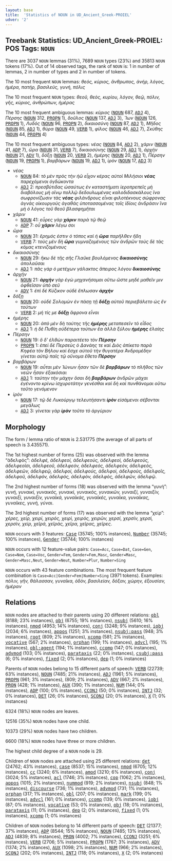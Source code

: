 ```yaml
---
layout: base
title:  'Statistics of NOUN in UD_Ancient_Greek-PROIEL'
udver: '2'
---
```


## Treebank Statistics: UD_Ancient_Greek-PROIEL: POS Tags: `NOUN`

There are 3037 `NOUN` lemmas (31%), 7689 `NOUN` types (23%) and 35813 `NOUN` tokens (17%).
Out of 14 observed tags, the rank of `NOUN` is: 1 in number of lemmas, 2 in number of types and 2 in number of tokens.

The 10 most frequent `NOUN` lemmas: <em>θεός, κύριος, ἄνθρωπος, ἀνήρ, λόγος, ἡμέρα, πατήρ, βασιλεύς, γυνή, πόλις</em>

The 10 most frequent `NOUN` types:  <em>θεοῦ, θεὸς, κυρίου, λόγον, θεῷ, πόλιν, γῆς, κύριος, ἀνθρώπων, ἡμέρας</em>

The 10 most frequent ambiguous lemmas: <em>κύριος</em> (<tt><a href="grc_proiel-pos-NOUN.html">NOUN</a></tt> 687, <tt><a href="grc_proiel-pos-ADJ.html">ADJ</a></tt> 4), <em>Πέρσης</em> (<tt><a href="grc_proiel-pos-NOUN.html">NOUN</a></tt> 312, <tt><a href="grc_proiel-pos-PROPN.html">PROPN</a></tt> 1), <em>δοῦλος</em> (<tt><a href="grc_proiel-pos-NOUN.html">NOUN</a></tt> 137, <tt><a href="grc_proiel-pos-ADJ.html">ADJ</a></tt> 3), <em>Ἴων</em> (<tt><a href="grc_proiel-pos-NOUN.html">NOUN</a></tt> 126, <tt><a href="grc_proiel-pos-PROPN.html">PROPN</a></tt> 1), <em>Λυδός</em> (<tt><a href="grc_proiel-pos-NOUN.html">NOUN</a></tt> 96, <tt><a href="grc_proiel-pos-PROPN.html">PROPN</a></tt> 2), <em>δικαιοσύνη</em> (<tt><a href="grc_proiel-pos-NOUN.html">NOUN</a></tt> 87, <tt><a href="grc_proiel-pos-ADJ.html">ADJ</a></tt> 1), <em>Μῆδος</em> (<tt><a href="grc_proiel-pos-NOUN.html">NOUN</a></tt> 85, <tt><a href="grc_proiel-pos-ADJ.html">ADJ</a></tt> 1), <em>θύρα</em> (<tt><a href="grc_proiel-pos-NOUN.html">NOUN</a></tt> 49, <tt><a href="grc_proiel-pos-VERB.html">VERB</a></tt> 1), <em>φίλος</em> (<tt><a href="grc_proiel-pos-NOUN.html">NOUN</a></tt> 46, <tt><a href="grc_proiel-pos-ADJ.html">ADJ</a></tt> 7), <em>Σκύθης</em> (<tt><a href="grc_proiel-pos-NOUN.html">NOUN</a></tt> 44, <tt><a href="grc_proiel-pos-PROPN.html">PROPN</a></tt> 4)

The 10 most frequent ambiguous types:  <em>νέας</em> (<tt><a href="grc_proiel-pos-NOUN.html">NOUN</a></tt> 84, <tt><a href="grc_proiel-pos-ADJ.html">ADJ</a></tt> 2), <em>χάριν</em> (<tt><a href="grc_proiel-pos-NOUN.html">NOUN</a></tt> 41, <tt><a href="grc_proiel-pos-ADP.html">ADP</a></tt> 7), <em>ὥρα</em> (<tt><a href="grc_proiel-pos-NOUN.html">NOUN</a></tt> 31, <tt><a href="grc_proiel-pos-VERB.html">VERB</a></tt> 7), <em>δικαιοσύνης</em> (<tt><a href="grc_proiel-pos-NOUN.html">NOUN</a></tt> 29, <tt><a href="grc_proiel-pos-ADJ.html">ADJ</a></tt> 1), <em>ἀρχήν</em> (<tt><a href="grc_proiel-pos-NOUN.html">NOUN</a></tt> 21, <tt><a href="grc_proiel-pos-ADV.html">ADV</a></tt> 1), <em>δόξῃ</em> (<tt><a href="grc_proiel-pos-NOUN.html">NOUN</a></tt> 20, <tt><a href="grc_proiel-pos-VERB.html">VERB</a></tt> 2), <em>ἡμέρης</em> (<tt><a href="grc_proiel-pos-NOUN.html">NOUN</a></tt> 20, <tt><a href="grc_proiel-pos-ADJ.html">ADJ</a></tt> 1), <em>Πέρσην</em> (<tt><a href="grc_proiel-pos-NOUN.html">NOUN</a></tt> 19, <tt><a href="grc_proiel-pos-PROPN.html">PROPN</a></tt> 1), <em>βαρβάρων</em> (<tt><a href="grc_proiel-pos-NOUN.html">NOUN</a></tt> 19, <tt><a href="grc_proiel-pos-ADJ.html">ADJ</a></tt> 1), <em>ἱρὸν</em> (<tt><a href="grc_proiel-pos-NOUN.html">NOUN</a></tt> 17, <tt><a href="grc_proiel-pos-ADJ.html">ADJ</a></tt> 3)


* <em>νέας</em>
  * <tt><a href="grc_proiel-pos-NOUN.html">NOUN</a></tt> 84: <em>τὸ μὲν πρὸς τὴν ἠῶ εἶχον κέρας αὐτοὶ Μιλήσιοι <b>νέας</b> παρεχόμενοι ὀγδώκοντα</em>
  * <tt><a href="grc_proiel-pos-ADJ.html">ADJ</a></tt> 2: <em>πρεσβύτιδας ὡσαύτως ἐν καταστήματι ἱεροπρεπεῖς μὴ διαβόλους μὴ οἴνῳ πολλῷ δεδουλωμένας καλοδιδασκάλους ἵνα σωφρονίζωσιν τὰς <b>νέας</b> φιλάνδρους εἶναι φιλοτέκνους σώφρονας ἁγνάς οἰκουργούς ἀγαθάς ὑποτασσομένας τοῖς ἰδίοις ἀνδράσιν ἵνα μὴ ὁ λόγος τοῦ θεοῦ βλασφημῆται</em>
* <em>χάριν</em>
  * <tt><a href="grc_proiel-pos-NOUN.html">NOUN</a></tt> 41: <em>εὗρες γὰρ <b>χάριν</b> παρὰ τῷ θεῷ</em>
  * <tt><a href="grc_proiel-pos-ADP.html">ADP</a></tt> 7: <em>οὗ <b>χάριν</b> λέγω σοι</em>
* <em>ὥρα</em>
  * <tt><a href="grc_proiel-pos-NOUN.html">NOUN</a></tt> 31: <em>ἔρημός ἐστιν ὁ τόπος καὶ ἡ <b>ὥρα</b> παρῆλθεν ἤδη</em>
  * <tt><a href="grc_proiel-pos-VERB.html">VERB</a></tt> 7: <em>τοὺς μὲν δὴ <b>ὥρα</b> γυμναζομένους τῶν ἀνδρῶν τοὺς δὲ τὰς κόμας κτενιζομένους</em>
* <em>δικαιοσύνης</em>
  * <tt><a href="grc_proiel-pos-NOUN.html">NOUN</a></tt> 29: <em>ἥκω δὲ τῆς σῆς Γλαῦκε βουλόμενος <b>δικαιοσύνης</b> ἀπολαῦσαι</em>
  * <tt><a href="grc_proiel-pos-ADJ.html">ADJ</a></tt> 1: <em>πᾶς γὰρ ὁ μετέχων γάλακτος ἄπειρος λόγου <b>δικαιοσύνης</b></em>
* <em>ἀρχήν</em>
  * <tt><a href="grc_proiel-pos-NOUN.html">NOUN</a></tt> 21: <em><b>ἀρχήν</b> γὰρ ἐγὼ μηχανήσομαι οὕτω ὥστε μηδέ μαθεῖν μιν ὀφθεῖσαν ὑπὸ σεῦ</em>
  * <tt><a href="grc_proiel-pos-ADV.html">ADV</a></tt> 1: <em>ἐπὶ δὲ Κύζικον οὐδὲ ἔπλωσαν <b>ἀρχήν</b></em>
* <em>δόξῃ</em>
  * <tt><a href="grc_proiel-pos-NOUN.html">NOUN</a></tt> 20: <em>οὐδὲ Σολομὼν ἐν πάσῃ τῇ <b>δόξῃ</b> αὐτοῦ περιεβάλετο ὡς ἓν τούτων</em>
  * <tt><a href="grc_proiel-pos-VERB.html">VERB</a></tt> 2: <em>μή τίς με <b>δόξῃ</b> ἄφρονα εἶναι</em>
* <em>ἡμέρης</em>
  * <tt><a href="grc_proiel-pos-NOUN.html">NOUN</a></tt> 20: <em>ἀπὸ μὲν δὴ ταύτης τῆς <b>ἡμέρης</b> μεταπεσεῖν τὸ εἶδος</em>
  * <tt><a href="grc_proiel-pos-ADJ.html">ADJ</a></tt> 1: <em>ἡ δὲ Πυθίη οὐδέτερα τούτων ἔα ἀλλὰ ξύλου <b>ἡμέρης</b> ἐλαίης</em>
* <em>Πέρσην</em>
  * <tt><a href="grc_proiel-pos-NOUN.html">NOUN</a></tt> 19: <em>ὃ δ’ ἐλθὼν παραιτέετο τὸν <b>Πέρσην</b></em>
  * <tt><a href="grc_proiel-pos-PROPN.html">PROPN</a></tt> 1: <em>ἐπεὶ δὲ Περσεὺς ὁ Δανάης τε καὶ Διὸς ἀπίκετο παρὰ Κηφέα τὸν Βήλου καὶ ἔσχε αὐτοῦ τὴν θυγατέρα Ἀνδρομέδην γίνεται αὐτῷ παῖς τῷ οὔνομα ἔθετο <b>Πέρσην</b></em>
* <em>βαρβάρων</em>
  * <tt><a href="grc_proiel-pos-NOUN.html">NOUN</a></tt> 19: <em>αὗται μὲν Ἰώνων ἦσαν τῶν δὲ <b>βαρβάρων</b> τὸ πλῆθος τῶν νεῶν ἦσαν ἑξακόσιαι</em>
  * <tt><a href="grc_proiel-pos-ADJ.html">ADJ</a></tt> 1: <em>ταύτην τὴν μάχην ὅσαι δὴ <b>βαρβάρων</b> ἀνδρῶν μάχαι ἐγένοντο κρίνω ἰσχυροτάτην γενέσθαι καὶ δὴ καὶ πυνθάνομαι οὕτω τοῦτο γενόμενον</em>
* <em>ἱρὸν</em>
  * <tt><a href="grc_proiel-pos-NOUN.html">NOUN</a></tt> 17: <em>τῷ δὲ Λυκούργῳ τελευτήσαντι <b>ἱρὸν</b> εἱσάμενοι σέβονται μεγάλως</em>
  * <tt><a href="grc_proiel-pos-ADJ.html">ADJ</a></tt> 3: <em>γίνεται γὰρ <b>ἱρὸν</b> τοῦτο τὸ ἀργύριον</em>

## Morphology

The form / lemma ratio of `NOUN` is 2.531775 (the average of all parts of speech is 3.435571).

The 1st highest number of forms (25) was observed with the lemma “ἀδελφός”: <em>ἀδελφέ, ἀδελφεοί, ἀδελφεούς, ἀδελφεοὶ, ἀδελφεοὺς, ἀδελφεοῖσι, ἀδελφεοῦ, ἀδελφεόν, ἀδελφεός, ἀδελφεὸν, ἀδελφεὸς, ἀδελφεῶν, ἀδελφεῷ, ἀδελφοί, ἀδελφούς, ἀδελφοὶ, ἀδελφοὺς, ἀδελφοῖς, ἀδελφοῦ, ἀδελφόν, ἀδελφός, ἀδελφὸν, ἀδελφὸς, ἀδελφῶν, ἀδελφῷ</em>.

The 2nd highest number of forms (18) was observed with the lemma “γυνή”: <em>γυνή, γυναικί, γυναικός, γυναικὶ, γυναικὸς, γυναικῶν, γυναιξί, γυναιξίν, γυναιξὶ, γυναιξὶν, γυναῖκά, γυναῖκάς, γυναῖκές, γυναῖκα, γυναῖκας, γυναῖκες, γυνὴ, γύναι</em>.

The 3rd highest number of forms (17) was observed with the lemma “χείρ”: <em>χέρες, χείρ, χειρί, χειρός, χειρὶ, χειρὸς, χειρῶν, χερσί, χερσίν, χερσὶ, χερσὶν, χεὶρ, χεῖρά, χεῖράς, χεῖρα, χεῖρας, χεῖρες</em>.

`NOUN` occurs with 3 features: <tt><a href="grc_proiel-feat-Case.html">Case</a></tt> (35745; 100% instances), <tt><a href="grc_proiel-feat-Number.html">Number</a></tt> (35745; 100% instances), <tt><a href="grc_proiel-feat-Gender.html">Gender</a></tt> (35744; 100% instances)

`NOUN` occurs with 12 feature-value pairs: `Case=Acc`, `Case=Dat`, `Case=Gen`, `Case=Nom`, `Case=Voc`, `Gender=Fem`, `Gender=Fem,Masc`, `Gender=Masc`, `Gender=Masc,Neut`, `Gender=Neut`, `Number=Plur`, `Number=Sing`

`NOUN` occurs with 43 feature combinations.
The most frequent feature combination is `Case=Acc|Gender=Fem|Number=Sing` (3971 tokens).
Examples: <em>πόλιν, γῆν, θάλασσαν, γυναῖκα, ὁδὸν, βασιλείαν, δόξαν, χώρην, ἐξουσίαν, ἡμέραν</em>


## Relations

`NOUN` nodes are attached to their parents using 20 different relations: <tt><a href="grc_proiel-dep-obl.html">obl</a></tt> (8188; 23% instances), <tt><a href="grc_proiel-dep-obj.html">obj</a></tt> (6755; 19% instances), <tt><a href="grc_proiel-dep-nsubj.html">nsubj</a></tt> (5610; 16% instances), <tt><a href="grc_proiel-dep-nmod.html">nmod</a></tt> (4953; 14% instances), <tt><a href="grc_proiel-dep-conj.html">conj</a></tt> (3248; 9% instances), <tt><a href="grc_proiel-dep-iobj.html">iobj</a></tt> (2034; 6% instances), <tt><a href="grc_proiel-dep-appos.html">appos</a></tt> (1251; 3% instances), <tt><a href="grc_proiel-dep-nsubj-pass.html">nsubj:pass</a></tt> (948; 3% instances), <tt><a href="grc_proiel-dep-root.html">root</a></tt> (809; 2% instances), <tt><a href="grc_proiel-dep-xcomp.html">xcomp</a></tt> (581; 2% instances), <tt><a href="grc_proiel-dep-vocative.html">vocative</a></tt> (567; 2% instances), <tt><a href="grc_proiel-dep-orphan.html">orphan</a></tt> (199; 1% instances), <tt><a href="grc_proiel-dep-advcl.html">advcl</a></tt> (195; 1% instances), <tt><a href="grc_proiel-dep-obl-agent.html">obl:agent</a></tt> (194; 1% instances), <tt><a href="grc_proiel-dep-ccomp.html">ccomp</a></tt> (147; 0% instances), <tt><a href="grc_proiel-dep-advmod.html">advmod</a></tt> (103; 0% instances), <tt><a href="grc_proiel-dep-parataxis.html">parataxis</a></tt> (22; 0% instances), <tt><a href="grc_proiel-dep-csubj-pass.html">csubj:pass</a></tt> (6; 0% instances), <tt><a href="grc_proiel-dep-fixed.html">fixed</a></tt> (2; 0% instances), <tt><a href="grc_proiel-dep-dep.html">dep</a></tt> (1; 0% instances)

Parents of `NOUN` nodes belong to 15 different parts of speech: <tt><a href="grc_proiel-pos-VERB.html">VERB</a></tt> (22739; 63% instances), <tt><a href="grc_proiel-pos-NOUN.html">NOUN</a></tt> (7485; 21% instances), <tt><a href="grc_proiel-pos-ADJ.html">ADJ</a></tt> (1961; 5% instances), <tt><a href="grc_proiel-pos-PROPN.html">PROPN</a></tt> (961; 3% instances),  (809; 2% instances), <tt><a href="grc_proiel-pos-ADV.html">ADV</a></tt> (667; 2% instances), <tt><a href="grc_proiel-pos-PRON.html">PRON</a></tt> (428; 1% instances), <tt><a href="grc_proiel-pos-AUX.html">AUX</a></tt> (390; 1% instances), <tt><a href="grc_proiel-pos-NUM.html">NUM</a></tt> (144; 0% instances), <tt><a href="grc_proiel-pos-ADP.html">ADP</a></tt> (100; 0% instances), <tt><a href="grc_proiel-pos-CCONJ.html">CCONJ</a></tt> (50; 0% instances), <tt><a href="grc_proiel-pos-INTJ.html">INTJ</a></tt> (32; 0% instances), <tt><a href="grc_proiel-pos-DET.html">DET</a></tt> (26; 0% instances), <tt><a href="grc_proiel-pos-SCONJ.html">SCONJ</a></tt> (20; 0% instances), <tt><a href="grc_proiel-pos-X.html">X</a></tt> (1; 0% instances)

6324 (18%) `NOUN` nodes are leaves.

12516 (35%) `NOUN` nodes have one child.

10373 (29%) `NOUN` nodes have two children.

6600 (18%) `NOUN` nodes have three or more children.

The highest child degree of a `NOUN` node is 29.

Children of `NOUN` nodes are attached using 25 different relations: <tt><a href="grc_proiel-dep-det.html">det</a></tt> (24762; 43% instances), <tt><a href="grc_proiel-dep-case.html">case</a></tt> (8537; 15% instances), <tt><a href="grc_proiel-dep-nmod.html">nmod</a></tt> (6705; 12% instances), <tt><a href="grc_proiel-dep-cc.html">cc</a></tt> (3240; 6% instances), <tt><a href="grc_proiel-dep-amod.html">amod</a></tt> (3210; 6% instances), <tt><a href="grc_proiel-dep-conj.html">conj</a></tt> (3024; 5% instances), <tt><a href="grc_proiel-dep-acl.html">acl</a></tt> (1746; 3% instances), <tt><a href="grc_proiel-dep-cop.html">cop</a></tt> (1062; 2% instances), <tt><a href="grc_proiel-dep-appos.html">appos</a></tt> (1015; 2% instances), <tt><a href="grc_proiel-dep-nummod.html">nummod</a></tt> (919; 2% instances), <tt><a href="grc_proiel-dep-nsubj.html">nsubj</a></tt> (848; 1% instances), <tt><a href="grc_proiel-dep-discourse.html">discourse</a></tt> (736; 1% instances), <tt><a href="grc_proiel-dep-advmod.html">advmod</a></tt> (731; 1% instances), <tt><a href="grc_proiel-dep-orphan.html">orphan</a></tt> (317; 1% instances), <tt><a href="grc_proiel-dep-obl.html">obl</a></tt> (207; 0% instances), <tt><a href="grc_proiel-dep-mark.html">mark</a></tt> (199; 0% instances), <tt><a href="grc_proiel-dep-advcl.html">advcl</a></tt> (161; 0% instances), <tt><a href="grc_proiel-dep-ccomp.html">ccomp</a></tt> (139; 0% instances), <tt><a href="grc_proiel-dep-iobj.html">iobj</a></tt> (87; 0% instances), <tt><a href="grc_proiel-dep-vocative.html">vocative</a></tt> (53; 0% instances), <tt><a href="grc_proiel-dep-obj.html">obj</a></tt> (18; 0% instances), <tt><a href="grc_proiel-dep-parataxis.html">parataxis</a></tt> (11; 0% instances), <tt><a href="grc_proiel-dep-dep.html">dep</a></tt> (2; 0% instances), <tt><a href="grc_proiel-dep-fixed.html">fixed</a></tt> (1; 0% instances), <tt><a href="grc_proiel-dep-xcomp.html">xcomp</a></tt> (1; 0% instances)

Children of `NOUN` nodes belong to 14 different parts of speech: <tt><a href="grc_proiel-pos-DET.html">DET</a></tt> (21377; 37% instances), <tt><a href="grc_proiel-pos-ADP.html">ADP</a></tt> (8544; 15% instances), <tt><a href="grc_proiel-pos-NOUN.html">NOUN</a></tt> (7485; 13% instances), <tt><a href="grc_proiel-pos-ADJ.html">ADJ</a></tt> (4839; 8% instances), <tt><a href="grc_proiel-pos-PRON.html">PRON</a></tt> (4002; 7% instances), <tt><a href="grc_proiel-pos-CCONJ.html">CCONJ</a></tt> (3251; 6% instances), <tt><a href="grc_proiel-pos-VERB.html">VERB</a></tt> (2706; 5% instances), <tt><a href="grc_proiel-pos-PROPN.html">PROPN</a></tt> (1767; 3% instances), <tt><a href="grc_proiel-pos-ADV.html">ADV</a></tt> (1374; 2% instances), <tt><a href="grc_proiel-pos-AUX.html">AUX</a></tt> (1098; 2% instances), <tt><a href="grc_proiel-pos-NUM.html">NUM</a></tt> (966; 2% instances), <tt><a href="grc_proiel-pos-SCONJ.html">SCONJ</a></tt> (202; 0% instances), <tt><a href="grc_proiel-pos-INTJ.html">INTJ</a></tt> (118; 0% instances), <tt><a href="grc_proiel-pos-X.html">X</a></tt> (2; 0% instances)

